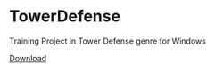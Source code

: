 # TowerDefense

Training Project in Tower Defense genre for Windows

[Download](https://github.com/Krusnik777/TowerDefense/releases)
